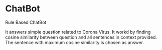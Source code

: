 # ChatBot
Rule Based ChatBot

It answers simple question related to Corona Virus.
It workd by finding cosine similarity between question and all sentences in context provided.
The sentence with maximum cosine similarity is chosen as answer.




